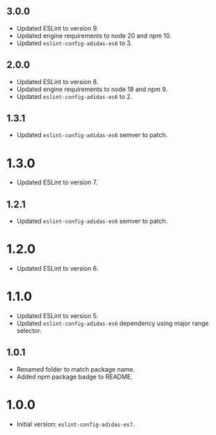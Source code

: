 ## 3.0.0

- Updated ESLint to version 9.
- Updated engine requirements to node 20 and npm 10.
- Updated `eslint-config-adidas-es6` to 3.

## 2.0.0

- Updated ESLint to version 8.
- Updated engine requirements to node 18 and npm 9.
- Updated `eslint-config-adidas-es6` to 2.

## 1.3.1

- Updated `eslint-config-adidas-es6` semver to patch.

# 1.3.0

- Updated ESLint to version 7.

## 1.2.1

- Updated `eslint-config-adidas-es6` semver to patch.

# 1.2.0

- Updated ESLint to version 6.

# 1.1.0

- Updated ESLint to version 5.
- Updated `eslint-config-adidas-es6` dependency using major range selector.

## 1.0.1

- Renamed folder to match package name.
- Added npm package badge to README.

# 1.0.0

- Initial version: `eslint-config-adidas-es7`.
